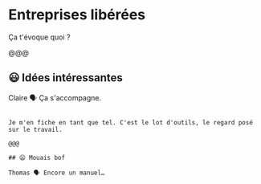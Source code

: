 <!-- .slide: data-state="contrasted" -->

# Entreprises libérées

Ça t'évoque quoi ?

@@@

## 😃 Idées intéressantes

Claire 🗣 Ça s'accompagne.

~~~~

Je m'en fiche en tant que tel. C'est le lot d'outils, le regard posé sur le travail.

@@@

## 😦 Mouais bof

Thomas 🗣 Encore un manuel…
